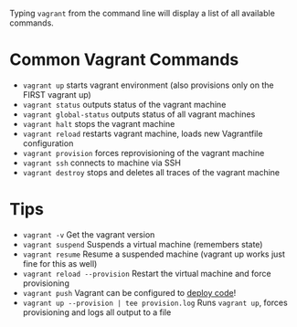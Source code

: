Typing `vagrant` from the command line will display a list of all available commands.

# Common Vagrant Commands
- `vagrant up`            starts vagrant environment (also provisions only on the FIRST vagrant up)
- `vagrant status`        outputs status of the vagrant machine
- `vagrant global-status` outputs status of all vagrant machines
- `vagrant halt`          stops the vagrant machine
- `vagrant reload`        restarts vagrant machine, loads new Vagrantfile configuration
- `vagrant provision`     forces reprovisioning of the vagrant machine
- `vagrant ssh`           connects to machine via SSH
- `vagrant destroy`       stops and deletes all traces of the vagrant machine

# Tips
- `vagrant -v`                  Get the vagrant version
- `vagrant suspend`             Suspends a virtual machine (remembers state)
- `vagrant resume`              Resume a suspended machine (vagrant up works just fine for this as well)
- `vagrant reload --provision`  Restart the virtual machine and force provisioning
- `vagrant push`                Vagrant can be configured to [deploy code](http://docs.vagrantup.com/v2/push/index.html)!
- `vagrant up --provision | tee provision.log`  Runs `vagrant up`, forces provisioning and logs all output to a file